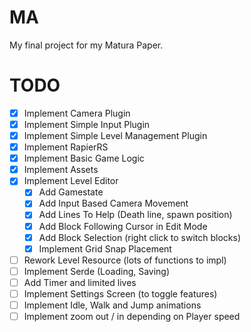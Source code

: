 # MA
My final project for my Matura Paper.
# TODO
- [x] Implement Camera Plugin
- [x] Implement Simple Input Plugin
- [x] Implement Simple Level Management Plugin
- [x] Implement RapierRS
- [x] Implement Basic Game Logic
- [x] Implement Assets
- [x] Implement Level Editor
    - [x] Add Gamestate
    - [x] Add Input Based Camera Movement
    - [x] Add Lines To Help (Death line, spawn position)
    - [x] Add Block Following Cursor in Edit Mode
    - [x] Add Block Selection (right click to switch blocks)
    - [x] Implement Grid Snap Placement
- [ ] Rework Level Resource (lots of functions to impl)
- [ ] Implement Serde (Loading, Saving)
- [ ] Add Timer and limited lives
- [ ] Implement Settings Screen (to toggle features)
- [ ] Implement Idle, Walk and Jump animations
- [ ] Implement zoom out / in depending on Player speed